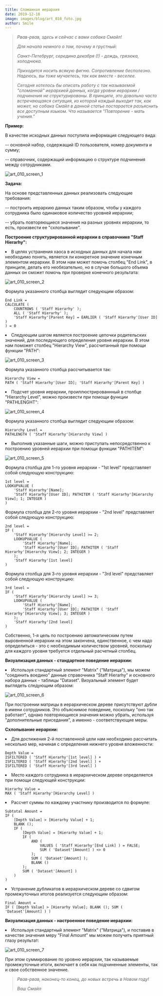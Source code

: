```yaml
---
title: Сломанная иерархия
date: 2019-12-18
image: images/blog/art_010_foto.jpg
author: Smile
---
```


> *Рвав-рвав, здесь и сейчас с вами собака Смайл!*
>
> *Для начала немного о том, почему я грустный:* 
>
> *Санкт-Петебрург, середина декабря (!) - дождь, грязюка, холоднюка.*
>
> *Приходится носить всякую фигню. Сопротивление бесполезно. Надеюсь, вы тоже мучаетесь, так как вместе - веселее.*
>
> *Сегодня хотелось бы описать работу с так называемой "сломанной" иерархией данных, когда уровни иерархии / подчинения не структурированы. В принципе, это довольно часто встречающаяся ситуация, из которой каждый выходит так, как может, но собака Смайл в данной статье постарается разъяснить все доступным языком. Что называется "Повторение - мать учения."*


**Пример:**

В качестве исходных данных поступила информация следующего вида: 

-- основной набор, содержащий ID пользователя, номер документа и сумму;

-- справочник, содержащий информацию о структуре подчинения между сотрудниками.

![art_010_screen_1](https://kkadikin.ru/images/blog/art_010_screen_1.jpg)


**Задача:**

На основе представленных данных реализовать следующие требования:

-- построить иерархию данных таким образом, чтобы у каждого сотрудника было одинаковое количество уровней иерархии;

-- убрать повторяющиеся значения на разных уровнях иерархии, то есть, произвести ее "схлопывание".


**Построение структурированной иерархии в справочнике "Staff Hierarhy":**

**<li>** В целях устранения хаоса в исходных данных для начала нам необходимо понять, является ли конкретное значение конечным элементом иерархии. В этом нам может помочь столбец "End Link", в принципе, делать его необязательно, но в случае большого объема данных он сможет помочь при проверке конечного результата:

![art_010_screen_2](https://kkadikin.ru/images/blog/art_010_screen_2.jpg)

Формула указанного столбца выглядит следующим образом:

```dax
End Link = 
CALCULATE (
    COUNTROWS ( 'Staff Hierarhy' );
    ALL ( 'Staff Hierarhy' );
    'Staff Hierarhy'[Parent Key] = EARLIER ( 'Staff Hierarhy'[User ID] )
) = 0
```

**<li>** Следующим шагом является построение цепочки родительских значений, для последующего определения уровня иерархии. В этом нам поможет столбец "Hierarchy View", рассчитанный при помощи функции "PATH":

![art_010_screen_3](https://kkadikin.ru/images/blog/art_010_screen_3.jpg)

Формула указанного столбца рассчитывается так:

```dax
Hierarchy View = 
PATH ( 'Staff Hierarhy'[User ID]; 'Staff Hierarhy'[Parent Key] )
```

**<li>** Подсчет уровня иерархии, проиллюстрированнный в столбце "Hierarchy Level", можно произвести при помощи функции "PATHLENGHT":

![art_010_screen_4](https://kkadikin.ru/images/blog/art_010_screen_4.jpg)

Формула указанного столбца выглядит следующим образом:

```dax
Hierarchy Level = 
PATHLENGTH ( 'Staff Hierarhy'[Hierarchy View] )
```

**<li>** Выполнив указанные шаги, можно приступать непосредственно к построению уровней иерархии при помощи функции "PATHITEM":

![art_010_screen_5](https://kkadikin.ru/images/blog/art_010_screen_5.jpg)

Формула столбца для 1-го уровня иерархии - "1st level" представляет собой следующую конструкцию:

```dax
1st level = 
LOOKUPVALUE (
    'Staff Hierarhy'[Name];
    'Staff Hierarhy'[User ID]; PATHITEM ( 'Staff Hierarhy'[Hierarchy View]; 1; INTEGER )
)
```

Формула столбца для 2-го уровня иерархии - "2nd level" представляет собой следующую конструкцию:

```dax
2nd level = 
IF (
    'Staff Hierarhy'[Hierarchy Level] >= 2;
    LOOKUPVALUE (
        'Staff Hierarhy'[Name];
        'Staff Hierarhy'[User ID]; PATHITEM ( 'Staff Hierarhy'[Hierarchy View]; 2; INTEGER )
    );
    'Staff Hierarhy'[1st level]
)
```

Формула столбца для 3-го уровня иерархии - "3rd level" представляет собой следующую конструкцию:

```dax
3rd level = 
IF (
    'Staff Hierarhy'[Hierarchy Level] >= 3;
    LOOKUPVALUE (
        'Staff Hierarhy'[Name];
        'Staff Hierarhy'[User ID]; PATHITEM ( 'Staff Hierarhy'[Hierarchy View]; 3; INTEGER )
    );
    'Staff Hierarhy'[2nd level]
)
```
Собственно, 1-я цель по построению автоматическим путем выровненной иерархии на этом закончена, единственное, с чем надо определиться - это с необходимым количеством уровней, поскольку для каждого уровня требуется отдельный расчетный столбец.


**Визуализация данных - стандартное поведение иерархии:**

**<li>** Используя стандартный элемент "Matrix" ("Матрица"), мы можем "соединить воедино" данные справочника "Staff Hierarhy" и основного набора данных - таблицы "Dataset". Визуальный элемент будет выглядеть следующим образом:

![art_010_screen_6](https://kkadikin.ru/images/blog/art_010_screen_6.jpg)


При построении матрицы в иерархическом дереве присутствуют дубли в имени сотрудников. Это объяснимое поведение, поскольку "оно так работает", однако повторяющиеся значения можно убрать, используя "дополнительные приседания", а именно - соответствующие меры.


**Схлопывание иерархии:**

**<li>** Для достижения 2-й поставленной цели нам необходимо рассчитать несколько мер, начиная с определения нижнего уровня вложенности:

```dax
Depth Value = 
ISFILTERED ( 'Staff Hierarhy'[1st level] ) + 
ISFILTERED ( 'Staff Hierarhy'[2nd level] ) + 
ISFILTERED ( 'Staff Hierarhy'[3rd level] )
```

**<li>** Место каждого сотрудника в иерархическом дереве определяется при помощи следующей конструкции:

```dax
Hierarhy Value = 
MAX ( 'Staff Hierarhy'[Hierarchy Level] )
```

**<li>** Рассчет суммы по каждому участнику производится по формуле: 

```dax
Subtotal Amount = 
IF (
    [Depth Value] > [Hierarhy Value] + 1;
    BLANK ();
    IF (
        [Depth Value] = [Hierarhy Value] + 1;
        IF (
            AND (
                VALUES ( 'Staff Hierarhy'[End Link] ) = FALSE;
                SUM ( 'Dataset'[Amount] ) <> 0
            );
            SUM ( 'Dataset'[Amount] );
            BLANK ()
        );
        SUM ( 'Dataset'[Amount] )
    )
)
```

**<li>** Устранение дубликатов в иерархическом дереве со сдвигом промежуточных итогов реализуется следующим образом:

```dax
Final Amount = 
IF ( [Depth Value] > [Hierarhy Value]; BLANK (); SUM ( 'Dataset'[Amount] ) )
```


**Визуализация данных - настроенное поведение иерархии:**

**<li>** Используя стандартный элемент "Matrix" ("Матрица"), и поставив в качестве значения меру "Final Amount" мы можем получить приятный глазу результат:

![art_010_screen_7](https://kkadikin.ru/images/blog/art_010_screen_7.jpg)

При этом суммирование по уровню иерархии, так называемые промежуточные итоги, включает в себя как подчиненные элементы, так и свое собственное значение.

> *Рвав-рвав, наконец-то конец, до новых встречь в Новом году!*
>
> *Ваш Смайл*